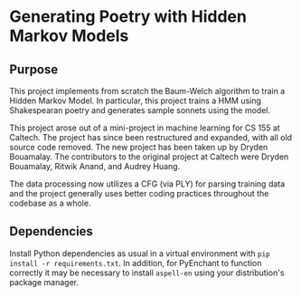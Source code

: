 # Generating Poetry with Hidden Markov Models

## Purpose

This project implements from scratch the Baum-Welch algorithm to train a 
Hidden Markov Model. In particular, this project trains a HMM using Shakespearan
poetry and generates sample sonnets using the model.

This project arose out of a mini-project in machine learning for CS 155 at 
Caltech. The project has since been restructured and expanded, with all old 
source code removed. The new project has been taken up by Dryden Bouamalay. The 
contributors to the original project at Caltech were Dryden Bouamalay, Ritwik Anand, 
and Audrey Huang.

The data processing now utilizes a CFG (via PLY) for parsing training data and the 
project generally uses better coding practices throughout the codebase as a whole.  

## Dependencies

Install Python dependencies as usual in a virtual environment with 
`pip install -r requirements.txt`. In addition, for PyEnchant to function 
correctly it may be necessary to install `aspell-en` using your distribution's 
package manager. 

